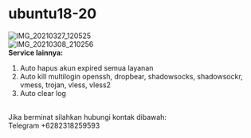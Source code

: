 # ubuntu18-20
![IMG_20210327_120525](https://user-images.githubusercontent.com/56117745/112710594-fb0c8c00-8ef4-11eb-9aea-bc8ac3a8d519.jpg)
<br>
![IMG_20210308_210256](https://user-images.githubusercontent.com/56117745/110336927-ee181d80-8057-11eb-823c-5a7fcce2692c.jpg)
<br>
**Service lainnya:**
1. Auto hapus akun expired semua layanan
2. Auto kill multilogin openssh, dropbear, shadowsocks, shadowsockr, vmess, trojan, vless, vless2
3. Auto clear log
<br>
Jika berminat silahkan hubungi kontak dibawah:
<br>
Telegram +6282318259593
